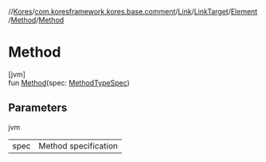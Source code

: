 //[Kores](../../../../../../index.md)/[com.koresframework.kores.base.comment](../../../../index.md)/[Link](../../../index.md)/[LinkTarget](../../index.md)/[Element](../index.md)/[Method](index.md)/[Method](-method.md)

# Method

[jvm]\
fun [Method](-method.md)(spec: [MethodTypeSpec](../../../../../com.koresframework.kores.common/-method-type-spec/index.md))

## Parameters

jvm

| | |
|---|---|
| spec | Method specification |
